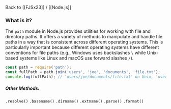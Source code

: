 Back to [[FJSx23]] / [[Node.js]]
### What is it?
The `path` module in Node.js provides utilities for working with file and directory paths. It offers a variety of methods to manipulate and handle file paths in a way that is consistent across different operating systems. This is particularly important because different operating systems have different conventions for file paths (e.g., Windows uses backslashes `\` while Unix-based systems like Linux and macOS use forward slashes `/`).

```javascript
const path = require('path');
const fullPath = path.join('users', 'joe', 'documents', 'file.txt');
console.log(fullPath); // 'users/joe/documents/file.txt' on Unix, 'users\joe\documents\file.txt' on Windows
```

##### Other Methods:
`.resolve()`
`.basename()`
`.dirname()`
`.extname()`
`.parse()`
`.format()`